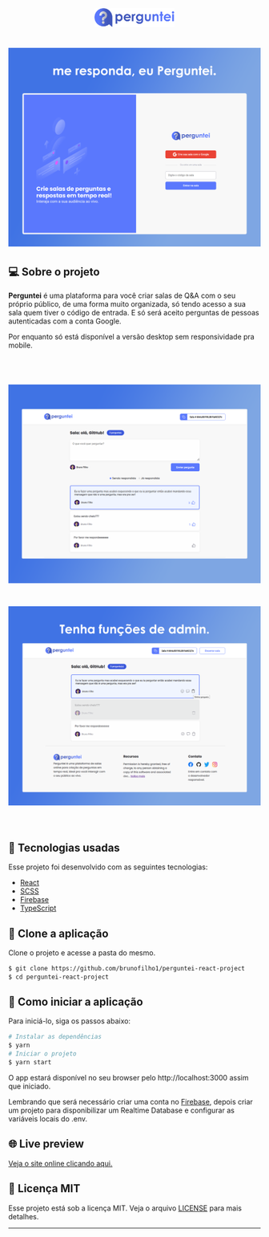 <div align="center">
  <a target="_blank" href="https://letmeask-c89f9.web.app/"><img alt="Perguntei Logo" width="160px" src="./src/assets/images/perguntei-logo.png" /></a>
</div>

<h1 align="center">
    <img alt="Perguntei" src=".github/perguntei-home.png" />
</h1>


## 💻 Sobre o projeto

<strong>Perguntei</strong> é uma plataforma para você criar salas de Q&A com o seu próprio público, de uma forma muito organizada, só tendo acesso a sua sala quem tiver 
o código de entrada. E só será aceito perguntas de pessoas autenticadas com a conta Google.

Por enquanto só está disponível a versão desktop sem responsividade pra mobile.

<br>

<h1 align="center">
    <img width="900px" alt="Perguntei" src=".github/perguntei-room.png" />
</h1>

<h1 align="center">
    <img width="900px" alt="Perguntei" src=".github/perguntei-admin-room.png" />
</h1>

<br>

## 🧪 Tecnologias usadas

Esse projeto foi desenvolvido com as seguintes tecnologias:

- [React](https://reactjs.org)
- [SCSS](https://sass-lang.com/)
- [Firebase](https://firebase.google.com/)
- [TypeScript](https://www.typescriptlang.org/)

## 🔗  Clone a aplicação

Clone o projeto e acesse a pasta do mesmo.

```bash
$ git clone https://github.com/brunofilho1/perguntei-react-project
$ cd perguntei-react-project
```
## 🚀 Como iniciar a aplicação

Para iniciá-lo, siga os passos abaixo:
```bash
# Instalar as dependências
$ yarn
# Iniciar o projeto
$ yarn start
```
O app estará disponível no seu browser pelo http://localhost:3000 assim que iniciado.

Lembrando que será necessário criar uma conta no [Firebase](https://firebase.google.com/), depois criar um projeto para disponibilizar um Realtime Database e configurar as variáveis locais do .env.

## 🌐 Live preview
<a target="_blank" href="https://letmeask-c89f9.web.app/">Veja o site online clicando aqui.</a>

## 📝 Licença MIT

Esse projeto está sob a licença MIT. Veja o arquivo [LICENSE](LICENSE) para mais detalhes.

---
